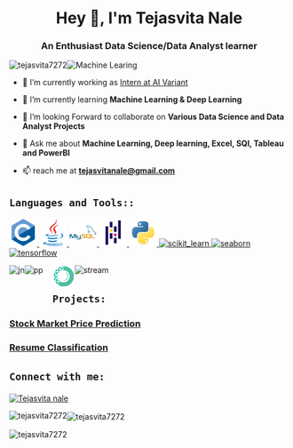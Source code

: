 <h1 align="center">Hey 👋, I'm Tejasvita Nale</h1>
<h3 align="center">An Enthusiast Data Science/Data Analyst learner</h3>

<img align="right" alt="Machine Learing" width="400" src="https://camo.githubusercontent.com/5ddf73ad3a205111cf8c686f687fc216c2946a75005718c8da5b837ad9de78c9/68747470733a2f2f7468756d62732e6766796361742e636f6d2f4576696c4e657874446576696c666973682d736d616c6c2e676966">

<p align="left"> <img src="https://komarev.com/ghpvc/?username=Tejasvita7272&label=Profile%20views&color=0e75b6&style=flat" alt="tejasvita7272" /> </p>

- 🔭 I’m currently working as [Intern at AI Variant](https://aivariant.com/)

- 🌱 I’m currently learning **Machine Learning & Deep Learning**

- 👯 I’m looking Forward to collaborate on **Various Data Science and Data Analyst Projects**

- 💬 Ask me about **Machine Learning, Deep learning, Excel, SQl, Tableau and PowerBI**

- 📫 reach me at **tejasvitanale@gmail.com**



## `Languages and Tools::`
<p align="left"> <a href="https://www.cprogramming.com/" target="_blank" rel="noreferrer"> <img src="https://raw.githubusercontent.com/devicons/devicon/master/icons/c/c-original.svg" alt="c" width="50" height="50"/> </a> <a href="https://www.java.com" target="_blank" rel="noreferrer"> <img src="https://raw.githubusercontent.com/devicons/devicon/master/icons/java/java-original.svg" alt="java" width="50" height="50"/> </a> <a href="https://www.mysql.com/" target="_blank" rel="noreferrer"> <img src="https://raw.githubusercontent.com/devicons/devicon/master/icons/mysql/mysql-original-wordmark.svg" alt="mysql" width="50" height="50"/> </a> <a href="https://pandas.pydata.org/" target="_blank" rel="noreferrer"> <img src="https://raw.githubusercontent.com/devicons/devicon/2ae2a900d2f041da66e950e4d48052658d850630/icons/pandas/pandas-original.svg" alt="pandas" width="50" height="50"/> </a> <a href="https://www.python.org" target="_blank" rel="noreferrer"> <img src="https://raw.githubusercontent.com/devicons/devicon/master/icons/python/python-original.svg" alt="python" width="50" height="50"/> </a> <a href="https://scikit-learn.org/" target="_blank" rel="noreferrer"> <img src="https://upload.wikimedia.org/wikipedia/commons/0/05/Scikit_learn_logo_small.svg" alt="scikit_learn" width="50" height="50"/> </a> <a href="https://seaborn.pydata.org/" target="_blank" rel="noreferrer"> <img src="https://seaborn.pydata.org/_images/logo-mark-lightbg.svg" alt="seaborn" width="50" height="50"/> </a> <a href="https://www.tensorflow.org" target="_blank" rel="noreferrer"> <img src="https://www.vectorlogo.zone/logos/tensorflow/tensorflow-icon.svg" alt="tensorflow" width="50" height="50"/> </a> </p>
<img align="left" alt="jn" height="50" src="https://user-images.githubusercontent.com/94888819/179537708-2241ab23-8c86-40c6-8fa9-f3979be75ade.png" />
<img align="left" src="https://user-images.githubusercontent.com/94888819/179538709-781ca826-4b36-42e7-aeda-ad6b07e719ea.png" alt="pp" width="50" height="50" /> </a>
<img align="left" alt="Anaconda" height="40" src="https://raw.githubusercontent.com/habc0d3r/images-repo/master/icons8-anaconda.svg" />
<img src="https://user-images.githubusercontent.com/94888819/179422108-0108ecc4-96d4-4a9f-93d2-f4f2ea98688e.png" alt="stream" width="40" height="50"/> </a>
 
## `Projects:`
### [Stock Market Price Prediction](https://github.com/ShubhamMore4/Project-Stock_Price_Prediction)
### [Resume Classification](https://github.com/ShubhamMore4/Project-Resume_Classification)

## `Connect with me:`
<p align="left">
<a href="https://www.linkedin.com/in/tejasvita-nale-2513-anket/" target="blank"><img align="center" src="https://raw.githubusercontent.com/rahuldkjain/github-profile-readme-generator/master/src/images/icons/Social/linked-in-alt.svg" alt="Tejasvita nale" height="30" width="40" /></a>
</p>

<p><img align="left" src="https://github-readme-stats.vercel.app/api/top-langs?username=Tejasvita7272&show_icons=true&locale=en&layout=compact" alt="tejasvita7272" /></p>

<p><img align="center" src="https://github-readme-stats.vercel.app/api?username=Tejasvita7272&show_icons=true&locale=en" alt="tejasvita7272" /></p>

<p><img align="center" src="https://github-readme-streak-stats.herokuapp.com/?user=Tejasvita7272&" alt="tejasvita7272" /></p>
